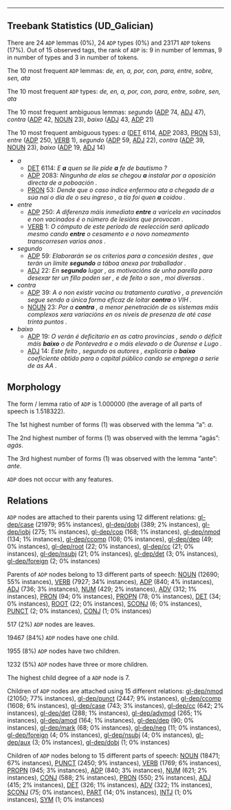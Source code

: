 

--------------------------------------------------------------------------------

## Treebank Statistics (UD_Galician)

There are 24 `ADP` lemmas (0%), 24 `ADP` types (0%) and 23171 `ADP` tokens (17%).
Out of 15 observed tags, the rank of `ADP` is: 9 in number of lemmas, 9 in number of types and 3 in number of tokens.

The 10 most frequent `ADP` lemmas: <em>de, en, a, por, con, para, entre, sobre, sen, ata</em>

The 10 most frequent `ADP` types:  <em>de, en, a, por, con, para, entre, sobre, sen, ata</em>

The 10 most frequent ambiguous lemmas: <em>segundo</em> ([ADP]() 74, [ADJ]() 47), <em>contra</em> ([ADP]() 42, [NOUN]() 23), <em>baixo</em> ([ADJ]() 43, [ADP]() 21)

The 10 most frequent ambiguous types:  <em>a</em> ([DET]() 6114, [ADP]() 2083, [PRON]() 53), <em>entre</em> ([ADP]() 250, [VERB]() 1), <em>segundo</em> ([ADP]() 59, [ADJ]() 22), <em>contra</em> ([ADP]() 39, [NOUN]() 23), <em>baixo</em> ([ADP]() 19, [ADJ]() 14)


* <em>a</em>
  * [DET]() 6114: <em>E <b>a</b> quen se lle pide <b>a</b> fe de bautismo ?</em>
  * [ADP]() 2083: <em>Ningunha de elas se chegou <b>a</b> instalar por a oposición directa de a poboación .</em>
  * [PRON]() 53: <em>Dende que o caso índice enfermou ata a chegada de a súa nai o día de o seu ingreso , a tía foi quen <b>a</b> coidou .</em>
* <em>entre</em>
  * [ADP]() 250: <em>A diferenza máis inmediata <b>entre</b> a varicela en vacinados e non vacinados é o número de lesións que provocan .</em>
  * [VERB]() 1: <em>O cómputo de este período de reelección será aplicado mesmo cando <b>entre</b> o cesamento e o novo nomeamento transcorresen varios anos .</em>
* <em>segundo</em>
  * [ADP]() 59: <em>Elaborarán se os criterios para a concesión destes , que terán un límite <b>segundo</b> a táboa anexa por traballador .</em>
  * [ADJ]() 22: <em>En <b>segundo</b> lugar , as motivacións de unha parella para desexar ter un fillo poden ser , e de feito o son , moi diversas .</em>
* <em>contra</em>
  * [ADP]() 39: <em>A o non existir vacina ou tratamento curativo , a prevención segue sendo a única forma eficaz de loitar <b>contra</b> o VIH .</em>
  * [NOUN]() 23: <em>Por a <b>contra</b> , a menor penetración de os sistemas máis complexos xera variacións en os niveis de presenza de até case trinta puntos .</em>
* <em>baixo</em>
  * [ADP]() 19: <em>O verán é deficitario en as catro provincias , sendo o déficit máis <b>baixo</b> o de Pontevedra e o máis elevado o de Ourense e Lugo .</em>
  * [ADJ]() 14: <em>Este feito , segundo os autores , explicaría o <b>baixo</b> coeficiente obtido para o capital público cando se emprega a serie de as AA .</em>

## Morphology

The form / lemma ratio of `ADP` is 1.000000 (the average of all parts of speech is 1.518322).

The 1st highest number of forms (1) was observed with the lemma “a”: <em>a</em>.

The 2nd highest number of forms (1) was observed with the lemma “agás”: <em>agás</em>.

The 3rd highest number of forms (1) was observed with the lemma “ante”: <em>ante</em>.

`ADP` does not occur with any features.


## Relations

`ADP` nodes are attached to their parents using 12 different relations: [gl-dep/case]() (21979; 95% instances), [gl-dep/dobj]() (389; 2% instances), [gl-dep/iobj]() (275; 1% instances), [gl-dep/cop]() (168; 1% instances), [gl-dep/nmod]() (134; 1% instances), [gl-dep/ccomp]() (108; 0% instances), [gl-dep/dep]() (49; 0% instances), [gl-dep/root]() (22; 0% instances), [gl-dep/cc]() (21; 0% instances), [gl-dep/nsubj]() (21; 0% instances), [gl-dep/det]() (3; 0% instances), [gl-dep/foreign]() (2; 0% instances)

Parents of `ADP` nodes belong to 13 different parts of speech: [NOUN]() (12690; 55% instances), [VERB]() (7927; 34% instances), [ADP]() (840; 4% instances), [ADJ]() (736; 3% instances), [NUM]() (429; 2% instances), [ADV]() (312; 1% instances), [PRON]() (94; 0% instances), [PROPN]() (78; 0% instances), [DET]() (34; 0% instances), [ROOT]() (22; 0% instances), [SCONJ]() (6; 0% instances), [PUNCT]() (2; 0% instances), [CONJ]() (1; 0% instances)

517 (2%) `ADP` nodes are leaves.

19467 (84%) `ADP` nodes have one child.

1955 (8%) `ADP` nodes have two children.

1232 (5%) `ADP` nodes have three or more children.

The highest child degree of a `ADP` node is 7.

Children of `ADP` nodes are attached using 15 different relations: [gl-dep/nmod]() (21050; 77% instances), [gl-dep/punct]() (2447; 9% instances), [gl-dep/ccomp]() (1608; 6% instances), [gl-dep/case]() (743; 3% instances), [gl-dep/cc]() (642; 2% instances), [gl-dep/det]() (288; 1% instances), [gl-dep/advmod]() (265; 1% instances), [gl-dep/amod]() (164; 1% instances), [gl-dep/dep]() (90; 0% instances), [gl-dep/mark]() (68; 0% instances), [gl-dep/neg]() (11; 0% instances), [gl-dep/foreign]() (4; 0% instances), [gl-dep/nsubj]() (4; 0% instances), [gl-dep/aux]() (3; 0% instances), [gl-dep/dobj]() (1; 0% instances)

Children of `ADP` nodes belong to 15 different parts of speech: [NOUN]() (18471; 67% instances), [PUNCT]() (2450; 9% instances), [VERB]() (1769; 6% instances), [PROPN]() (945; 3% instances), [ADP]() (840; 3% instances), [NUM]() (621; 2% instances), [CONJ]() (588; 2% instances), [PRON]() (550; 2% instances), [ADJ]() (415; 2% instances), [DET]() (326; 1% instances), [ADV]() (322; 1% instances), [SCONJ]() (75; 0% instances), [PART]() (14; 0% instances), [INTJ]() (1; 0% instances), [SYM]() (1; 0% instances)

